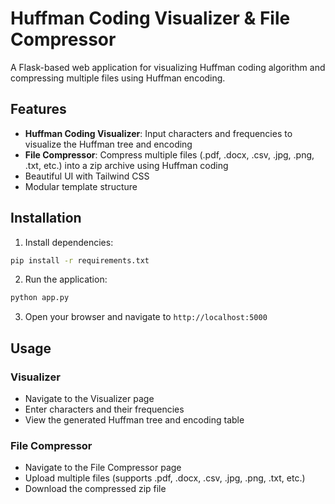 # Huffman Coding Visualizer & File Compressor

A Flask-based web application for visualizing Huffman coding algorithm and compressing multiple files using Huffman encoding.

## Features

- **Huffman Coding Visualizer**: Input characters and frequencies to visualize the Huffman tree and encoding
- **File Compressor**: Compress multiple files (.pdf, .docx, .csv, .jpg, .png, .txt, etc.) into a zip archive using Huffman coding
- Beautiful UI with Tailwind CSS
- Modular template structure

## Installation

1. Install dependencies:
```bash
pip install -r requirements.txt
```

2. Run the application:
```bash
python app.py
```

3. Open your browser and navigate to `http://localhost:5000`

## Usage

### Visualizer
- Navigate to the Visualizer page
- Enter characters and their frequencies
- View the generated Huffman tree and encoding table

### File Compressor
- Navigate to the File Compressor page
- Upload multiple files (supports .pdf, .docx, .csv, .jpg, .png, .txt, etc.)
- Download the compressed zip file


```
